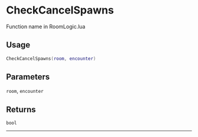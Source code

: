 # CheckCancelSpawns
Function name in RoomLogic.lua
## Usage
```lua
CheckCancelSpawns(room, encounter)
```
## Parameters
`room`, `encounter`
## Returns
`bool`

---